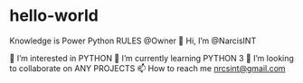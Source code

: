 # hello-world
Knowledge is Power
Python RULES
@Owner
👋 Hi, I’m @NarcisINT

👀 I’m interested in PYTHON
🌱 I’m currently learning PYTHON 3
💞️ I’m looking to collaborate on ANY PROJECTS
📫 How to reach me nrcsint@gmail.com
